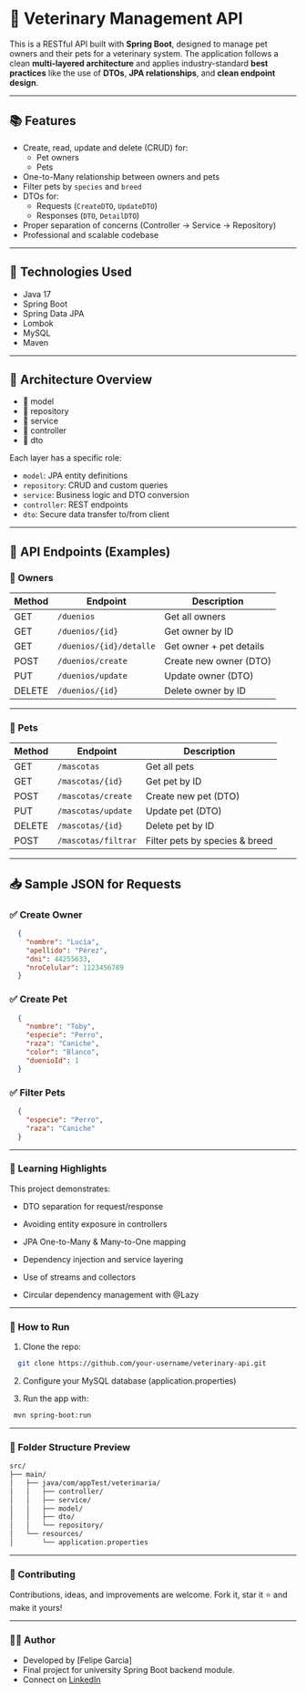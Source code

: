 # 🐾 Veterinary Management API

This is a RESTful API built with **Spring Boot**, designed to manage pet owners and their pets for a veterinary system. The application follows a clean **multi-layered architecture** and applies industry-standard **best practices** like the use of **DTOs**, **JPA relationships**, and **clean endpoint design**.

---

## 📚 Features

- Create, read, update and delete (CRUD) for:
  - Pet owners
  - Pets
- One-to-Many relationship between owners and pets
- Filter pets by `species` and `breed`
- DTOs for:
  - Requests (`CreateDTO`, `UpdateDTO`)
  - Responses (`DTO`, `DetailDTO`)
- Proper separation of concerns (Controller → Service → Repository)
- Professional and scalable codebase

---

## 🔧 Technologies Used

- Java 17
- Spring Boot
- Spring Data JPA
- Lombok
- MySQL
- Maven

---

## 🧱 Architecture Overview

 - 📁 model
 - 📁 repository
 - 📁 service
 - 📁 controller
 - 📁 dto


Each layer has a specific role:
- `model`: JPA entity definitions
- `repository`: CRUD and custom queries
- `service`: Business logic and DTO conversion
- `controller`: REST endpoints
- `dto`: Secure data transfer to/from client

---

## 🔗 API Endpoints (Examples)

### 📌 Owners

| Method | Endpoint                  | Description                 |
|--------|---------------------------|-----------------------------|
| GET    | `/duenios`                | Get all owners              |
| GET    | `/duenios/{id}`           | Get owner by ID             |
| GET    | `/duenios/{id}/detalle`   | Get owner + pet details     |
| POST   | `/duenios/create`         | Create new owner (DTO)      |
| PUT    | `/duenios/update`         | Update owner (DTO)          |
| DELETE | `/duenios/{id}`           | Delete owner by ID          |

---

### 🐶 Pets

| Method | Endpoint                    | Description                    |
|--------|-----------------------------|--------------------------------|
| GET    | `/mascotas`                 | Get all pets                   |
| GET    | `/mascotas/{id}`            | Get pet by ID                  |
| POST   | `/mascotas/create`          | Create new pet (DTO)           |
| PUT    | `/mascotas/update`          | Update pet (DTO)               |
| DELETE | `/mascotas/{id}`            | Delete pet by ID               |
| POST   | `/mascotas/filtrar`         | Filter pets by species & breed |

---

## 📥 Sample JSON for Requests

### ✅ Create Owner

```json
  {
    "nombre": "Lucía",
    "apellido": "Pérez",
    "dni": 44255633,
    "nroCelular": 1123456789
  }
  ```

### ✅ Create Pet

```json
  {
    "nombre": "Toby",
    "especie": "Perro",
    "raza": "Caniche",
    "color": "Blanco",
    "duenioId": 1
  }
  ```

### ✅ Filter Pets

```json
  {
    "especie": "Perro",
    "raza": "Caniche"
  }
  ```

---


### 🧠 Learning Highlights

This project demonstrates:

   - DTO separation for request/response

   - Avoiding entity exposure in controllers

   - JPA One-to-Many & Many-to-One mapping

   - Dependency injection and service layering

   - Use of streams and collectors

   - Circular dependency management with @Lazy


---

### 🚀 How to Run

1. Clone the repo:

  ```bash
    git clone https://github.com/your-username/veterinary-api.git
```

2. Configure your MySQL database (application.properties)

3. Run the app with:

  ```bash
   mvn spring-boot:run
```

---

### 📂 Folder Structure Preview

  ```bash
  src/
  ├── main/
  │   ├── java/com/appTest/veterinaria/
  │   │   ├── controller/
  │   │   ├── service/
  │   │   ├── model/
  │   │   ├── dto/
  │   │   └── repository/
  │   └── resources/
  │       └── application.properties
  ```

---

### 🤝 Contributing

Contributions, ideas, and improvements are welcome. Fork it, star it ⭐ and make it yours!

---

### 🧑‍🎓 Author

 - Developed by [Felipe Garcia]
 - Final project for university Spring Boot backend module.
 - Connect on <a href="https://www.linkedin.com/in/felipe-garc%C3%ADa-dev/">LinkedIn
